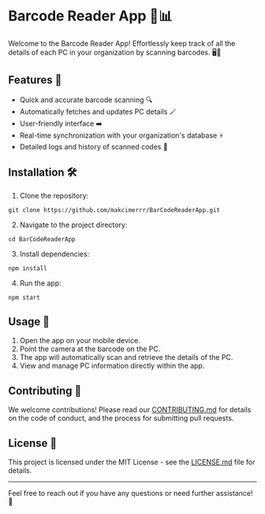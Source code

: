 # Barcode Reader App 📱📊

Welcome to the Barcode Reader App! Effortlessly keep track of all the details of each PC in your organization by
scanning barcodes. 🖥️💼

## Features 🚀

- Quick and accurate barcode scanning 🔍
- Automatically fetches and updates PC details 🪄
- User-friendly interface ➡️
- Real-time synchronization with your organization's database ⚡
- Detailed logs and history of scanned codes 📜

## Installation 🛠️

1. Clone the repository:

```
git clone https://github.com/makcimerrr/BarCodeReaderApp.git
```

2. Navigate to the project directory:

```
cd BarCodeReaderApp
```

3. Install dependencies:

```
npm install
```

4. Run the app:

```
npm start
```

## Usage 📖

1. Open the app on your mobile device.
2. Point the camera at the barcode on the PC.
3. The app will automatically scan and retrieve the details of the PC.
4. View and manage PC information directly within the app.

## Contributing 🤝

We welcome contributions! Please read our [CONTRIBUTING.md](CONTRIBUTING.md) for details on the code of conduct, and the
process for submitting pull requests.

## License 📄

This project is licensed under the MIT License - see the [LICENSE.md](LICENSE.md) file for details.

---

Feel free to reach out if you have any questions or need further assistance! 🙌